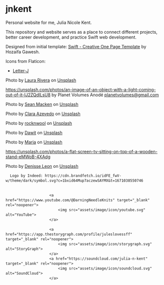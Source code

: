 # jnkent

Personal website for me, Julia Nicole Kent.

This repository and website serves as a place to connect different projects, better career development, and practice Swift web development.

Designed from initial template: [Swift - Creative One Page Template](https://themeforest.net/item/swift-creative-one-page-template/21066592) by Hozaifa Gawesh.

Icons from Flaticon:
- [Letter-J](https://www.flaticon.com/free-icon/letter-j_9687556)



Photo by <a href="https://unsplash.com/@laurar1vera?utm_content=creditCopyText&utm_medium=referral&utm_source=unsplash">Laura Rivera</a> on <a href="https://unsplash.com/photos/a-pen-sitting-on-top-of-a-piece-of-paper-ihdFyQi_pvE?utm_content=creditCopyText&utm_medium=referral&utm_source=unsplash">Unsplash</a>
      

https://unsplash.com/photos/an-image-of-an-object-with-a-light-coming-out-of-it-IJ2ZQdlLsU8 by Planet Volumes
Anodé
planetvolumes@gmail.com

Photo by <a href="https://unsplash.com/@structure3creative?utm_content=creditCopyText&utm_medium=referral&utm_source=unsplash">Sean Macken</a> on <a href="https://unsplash.com/photos/a-plane-flying-through-a-cloudy-blue-sky-n1fXxVaQ9OM?utm_content=creditCopyText&utm_medium=referral&utm_source=unsplash">Unsplash</a>

Photo by <a href="https://unsplash.com/@cazevedoa?utm_content=creditCopyText&utm_medium=referral&utm_source=unsplash">Clara Azevedo</a> on <a href="https://unsplash.com/photos/text-cfjTv5fIJUg?utm_content=creditCopyText&utm_medium=referral&utm_source=unsplash">Unsplash</a>

Photo by <a href="https://unsplash.com/@rocknwool?utm_content=creditCopyText&utm_medium=referral&utm_source=unsplash">rocknwool</a> on <a href="https://unsplash.com/photos/white-yarn-on-white-table-8INzoFnIIWM?utm_content=creditCopyText&utm_medium=referral&utm_source=unsplash">Unsplash</a>

Photo by <a href="https://unsplash.com/@oneminch?utm_content=creditCopyText&utm_medium=referral&utm_source=unsplash">Dawit</a> on <a href="https://unsplash.com/photos/turned-on-laptop-with-computer-programming-codes-display-2b_CoiuZCKI?utm_content=creditCopyText&utm_medium=referral&utm_source=unsplash">Unsplash</a>
      

Photo by <a href="https://unsplash.com/@lyumotech?utm_content=creditCopyText&utm_medium=referral&utm_source=unsplash">Maria</a> on <a href="https://unsplash.com/photos/a-laptop-computer-sitting-on-top-of-a-wooden-tray-LjKCw5xf8ms?utm_content=creditCopyText&utm_medium=referral&utm_source=unsplash">Unsplash</a>

https://unsplash.com/photos/a-flat-screen-tv-sitting-on-top-of-a-wooden-stand-eMWoB-4XAdg 

Photo by <a href="https://unsplash.com/@denisseleon?utm_content=creditCopyText&utm_medium=referral&utm_source=unsplash">Denisse Leon</a> on <a href="https://unsplash.com/photos/gray-and-black-backpack-on-top-of-cliff-J7CjWufjmg4?utm_content=creditCopyText&utm_medium=referral&utm_source=unsplash">Unsplash</a>
      


      Logo by Indeed: https://cdn.brandfetch.io/idFE_fwV-w/theme/dark/symbol.svg?c=1bxid64Mup7aczewSAYMX&t=1671038550746


                        <a href="https://www.youtube.com/@DarningNeedleKnits" target="_blank" rel="noopener">
                            <img src="assets/image/icon/youtube.svg" alt="YouTube">
                        </a>
                    
                        <a href="https://app.thestorygraph.com/profile/juleslovessff" target="_blank" rel="noopener">
                            <img src="assets/image/icon/storygraph.svg" alt="StoryGraph">
                        </a>
                        <a href="https://soundcloud.com/julia-n-kent" target="_blank" rel="noopener">
                            <img src="assets/image/icon/soundcloud.svg" alt="SoundCloud">
                        </a>